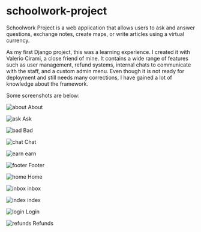 # schoolwork-project
Schoolwork Project is a web application that allows users to ask and answer questions, exchange notes, create maps, or write articles using a virtual currency.

As my first Django project, this was a learning experience. I created it with Valerio Cirami, a close friend of mine. It contains a wide range of features such as user management, refund systems, internal chats to communicate with the staff, and a custom admin menu. Even though it is not ready for deployment and still needs many corrections, I have gained a lot of knowledge about the framework.

Some screenshots are below:

![about](sample/about.png)
About

![ask](sample/ask.png)
Ask

![bad](sample/bad.png)
Bad

![chat](sample/chat.png)
Chat

![earn](sample/earn.png)
earn

![footer](sample/footer.png)
Footer

![home](sample/home.png)
Home 

![inbox](sample/inbox.png)
inbox

![index](sample/index.png)
index

![login](sample/login.png)
Login

![refunds](sample/refunds.png)
Refunds

